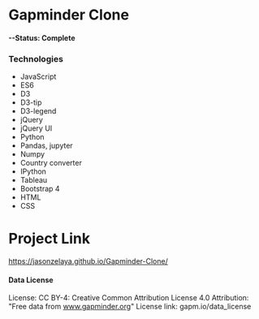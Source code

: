 # Gapminder Clone

#### --Status: Complete

### Technologies
* JavaScript
* ES6
* D3
* D3-tip
* D3-legend
* jQuery
* jQuery UI
* Python
* Pandas, jupyter
* Numpy
* Country converter
* IPython
* Tableau
* Bootstrap 4
* HTML
* CSS

# Project Link
 https://jasonzelaya.github.io/Gapminder-Clone/

#### Data License

License: CC BY-4: Creative Common Attribution License 4.0
Attribution: "Free data from www.gapminder.org"
License link: gapm.io/data_license  
